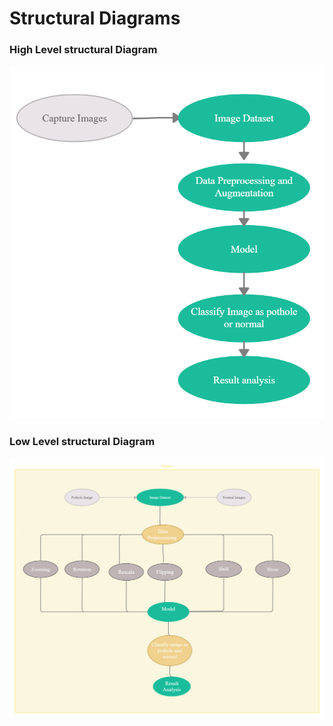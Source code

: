 # Structural Diagrams

### High Level structural Diagram
![High Level Usecase Diagram](https://github.com/honey-16hc/Mini_Project/blob/main/2_Design/behavior%20Diagrams/high-level_behaviour.jpg)

### Low Level structural Diagram
![Low Level Usecase Diagram](https://github.com/honey-16hc/Mini_Project/blob/main/2_Design/behavior%20Diagrams/low_level_behaviour.png)
